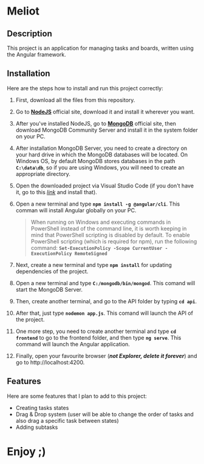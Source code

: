# Meliot

## Description

This project is an application for managing tasks and boards, written using the Angular framework.

## Installation

Here are the steps how to install and run this project correctly:

1. First, download all the files from this repository.

2. Go to [**NodeJS**](https://nodejs.org/en) official site, download it and install it wherever you want.

3. After you've installed NodeJS, go to [**MongoDB**](https://www.mongodb.com/try/download/community) official site, then download MongoDB Community Server and install it in the system folder on your PC.

4. After installation MongoDB Server, you need to create a directory on your hard drive in which the MongoDB databases will be located. On Windows OS, by default MongoDB stores databases in the path **`C:\data\db`**, so if you are using Windows, you will need to create an appropriate directory.

5. Open the downloaded project via Visual Studio Code (if you don't have it, go to this [*link*](https://code.visualstudio.com/) and install that).

6. Open a new terminal and type **`npm install -g @angular/cli`**. This comman will install Angular globally on your PC.
   > When running on Windows and executing commands in PowerShell instead of the command line, it is worth keeping in mind that PowerShell scripting is disabled by default. To enable PowerShell scripting (which is required for npm), run the following command:
   > **`Set-ExecutionPolicy -Scope CurrentUser -ExecutionPolicy RemoteSigned`**

8. Next, create a new terminal and type **`npm install`** for updating dependencies of the project.

9. Open a new terminal and type **`C:/mongodb/bin/mongod`**. This comand will start the MongoDB Server.

10. Then, create another terminal, and go to the API folder by typing **`cd api`**.

11. After that, just type **`nodemon app.js`**. This comand will launch the API of the project.

12. One more step, you need to create another terminal and type **`cd frontend`** to go to the frontend folder, and then type **`ng serve`**. This command will launch the Angular application.

13. Finally, open your favourite browser (***not Explorer, delete it forever***) and go to http://localhost:4200.

## Features

Here are some features that I plan to add to this project:

- Creating tasks states
- Drag & Drop system (user will be able to change the order of tasks and also drag a specific task between states)
- Adding subtasks

# Enjoy ;)
